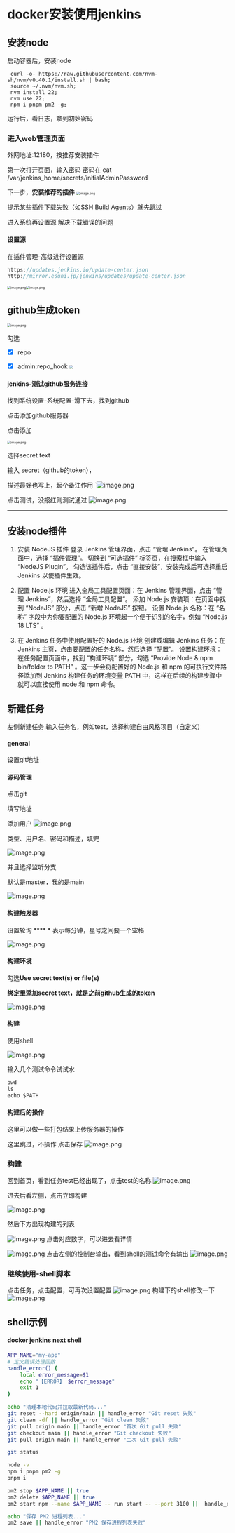 # docker安装使用jenkins

## 安装node

启动容器后，安装node

```
 curl -o- https://raw.githubusercontent.com/nvm-sh/nvm/v0.40.1/install.sh | bash;
 source ~/.nvm/nvm.sh;
 nvm install 22;
 nvm use 22;
 npm i pnpm pm2 -g;
```

运行后，看日志，拿到初始密码

### 进入web管理页面

外网地址:12180，按推荐安装插件

第一次打开页面，输入密码
密码在 cat /var/jenkins_home/secrets/initialAdminPassword

下一步，**安装推荐的插件**
<img src="https://raw.githubusercontent.com/xxxsjan/pic-bed/main/202307281350376.png" alt="image.png" style="zoom:50%;" />

提示某些插件下载失败（如SSH Build Agents）就先跳过

进入系统再设置源 解决下载错误的问题

#### 设置源

在插件管理-高级进行设置源

```javascript
https://updates.jenkins.io/update-center.json
http://mirror.esuni.jp/jenkins/updates/update-center.json
```

<img src="https://raw.githubusercontent.com/xxxsjan/pic-bed/main/202307281350297.png" alt="image.png" style="zoom:50%;" /><img src="https://raw.githubusercontent.com/xxxsjan/pic-bed/main/202307281405332.png" alt="image.png" style="zoom: 50%;" />

## github生成token

<img src="https://raw.githubusercontent.com/xxxsjan/pic-bed/main/202307281402283.png" alt="image.png" style="zoom:50%;" />

勾选

- [x] repo

- [x] admin:repo_hook
  <img src="https://raw.githubusercontent.com/xxxsjan/pic-bed/main/202307281350365.webp" style="zoom:50%;" />

#### jenkins-测试github服务连接

找到系统设置-系统配置-滑下去，找到github

点击添加github服务器

点击添加

<img src="https://raw.githubusercontent.com/xxxsjan/pic-bed/main/202307281402891.png" alt="image.png" style="zoom:50%;" />

选择secret text

输入 secret（github的token），

描述最好也写上，起个备注作用
`![image.png](https://raw.githubusercontent.com/xxxsjan/pic-bed/main/202307281402773.png)

点击测试，没报红则测试通过
![image.png](https://raw.githubusercontent.com/xxxsjan/pic-bed/main/202307281402337.png)

---

## 安装node插件

1. 安装 NodeJS 插件
   登录 Jenkins 管理界面，点击 “管理 Jenkins”。
   在管理页面中，选择 “插件管理”。
   切换到 “可选插件” 标签页，在搜索框中输入 “NodeJS Plugin”。
   勾选该插件后，点击 “直接安装”，安装完成后可选择重启 Jenkins 以使插件生效。

2. 配置 Node.js 环境
   进入全局工具配置页面：在 Jenkins 管理界面，点击 “管理 Jenkins”，然后选择 “全局工具配置”。
   添加 Node.js 安装项：在页面中找到 “NodeJS” 部分，点击 “新增 NodeJS” 按钮。
   设置 Node.js 名称：在 “名称” 字段中为你要配置的 Node.js 环境起一个便于识别的名字，例如 “Node.js 18 LTS” 。

3. 在 Jenkins 任务中使用配置好的 Node.js 环境
   创建或编辑 Jenkins 任务：在 Jenkins 主页，点击要配置的任务名称，然后选择 “配置”。
   设置构建环境：在任务配置页面中，找到 “构建环境” 部分，勾选 “Provide Node & npm bin/folder to PATH” 。这一步会将配置好的 Node.js 和 npm 的可执行文件路径添加到 Jenkins 构建任务的环境变量 PATH 中，这样在后续的构建步骤中就可以直接使用 node 和 npm 命令。

## 新建任务

左侧新建任务
输入任务名，例如test，选择构建自由风格项目（自定义）

#### general

设置git地址

#### 源码管理

点击git

填写地址

添加用户
![image.png](https://raw.githubusercontent.com/xxxsjan/pic-bed/main/202307281403579.png)

类型、用户名、密码和描述，填完

![image.png](https://raw.githubusercontent.com/xxxsjan/pic-bed/main/202307281403817.png)

并且选择监听分支

默认是master，我的是main

![image.png](https://raw.githubusercontent.com/xxxsjan/pic-bed/main/202307281403009.png)

#### 构建触发器

设置轮询      **** *   表示每分钟，星号之间要一个空格

![image.png](https://raw.githubusercontent.com/xxxsjan/pic-bed/main/202307281403841.png)

#### 构建环境

勾选**Use secret text(s) or file(s)**

**绑定里添加secret text，就是之前github生成的token**

![image.png](https://raw.githubusercontent.com/xxxsjan/pic-bed/main/202307281403334.png)

#### 构建

使用shell

![image.png](https://raw.githubusercontent.com/xxxsjan/pic-bed/main/202307281404626.png)

输入几个测试命令试试水

```javascript
pwd
ls
echo $PATH
```

#### 构建后的操作

这里可以做一些打包结果上传服务器的操作

这里跳过，不操作 点击保存
![image.png](https://raw.githubusercontent.com/xxxsjan/pic-bed/main/202307281351835.png)

### 构建

回到首页，看到任务test已经出现了，点击test的名称
![image.png](https://raw.githubusercontent.com/xxxsjan/pic-bed/main/202307281351172.png)

进去后看左侧，点击立即构建

![image.png](https://raw.githubusercontent.com/xxxsjan/pic-bed/main/202307281404339.png)

然后下方出现构建的列表

![image.png](https://raw.githubusercontent.com/xxxsjan/pic-bed/main/202307281404268.png)
点击对应数字，可以进去看详情

![image.png](https://raw.githubusercontent.com/xxxsjan/pic-bed/main/202307281351774.png)
点击左侧的控制台输出，看到shell的测试命令有输出
![image.png](https://raw.githubusercontent.com/xxxsjan/pic-bed/main/202307281404390.png)

### 继续使用-shell脚本

点击任务，点击配置，可再次设置配置
![image.png](https://raw.githubusercontent.com/xxxsjan/pic-bed/main/202307281351750.png)
构建下的shell修改一下
![image.png](https://raw.githubusercontent.com/xxxsjan/pic-bed/main/202307281404145.png)

## shell示例

#### docker jenkins next shell

```bash
APP_NAME="my-app"
# 定义错误处理函数
handle_error() {
    local error_message=$1
    echo "【ERROR】 $error_message"
    exit 1
}

echo "清理本地代码并拉取最新代码..."
git reset --hard origin/main || handle_error "Git reset 失败"
git clean -df || handle_error "Git clean 失败"
git pull origin main || handle_error "首次 Git pull 失败"
git checkout main || handle_error "Git checkout 失败"
git pull origin main || handle_error "二次 Git pull 失败"

git status

node -v
npm i pnpm pm2 -g
pnpm i

pm2 stop $APP_NAME || true
pm2 delete $APP_NAME || true
pm2 start npm --name $APP_NAME -- run start -- --port 3100 ||  handle_error "pm2 start failed"

echo "保存 PM2 进程列表..."
pm2 save || handle_error "PM2 保存进程列表失败"
```
